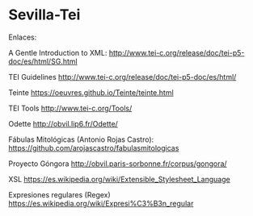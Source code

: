 # Sevilla-Tei

Enlaces:

A Gentle Introduction to XML:
http://www.tei-c.org/release/doc/tei-p5-doc/es/html/SG.html

TEI Guidelines
http://www.tei-c.org/release/doc/tei-p5-doc/es/html/

Teinte
https://oeuvres.github.io/Teinte/teinte.html

TEI Tools
http://www.tei-c.org/Tools/

Odette
http://obvil.lip6.fr/Odette/

Fábulas Mitológicas (Antonio Rojas Castro):
https://github.com/arojascastro/fabulasmitologicas

Proyecto Góngora
http://obvil.paris-sorbonne.fr/corpus/gongora/

XSL
https://es.wikipedia.org/wiki/Extensible_Stylesheet_Language

Expresiones regulares (Regex)
https://es.wikipedia.org/wiki/Expresi%C3%B3n_regular




